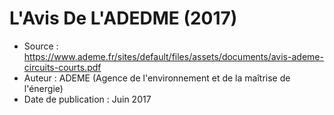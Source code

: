 # L'Avis De L'ADEDME (2017)

- Source : https://www.ademe.fr/sites/default/files/assets/documents/avis-ademe-circuits-courts.pdf
- Auteur : ADEME (Agence de l'environnement et de la maîtrise de l'énergie)
- Date de publication : Juin 2017
